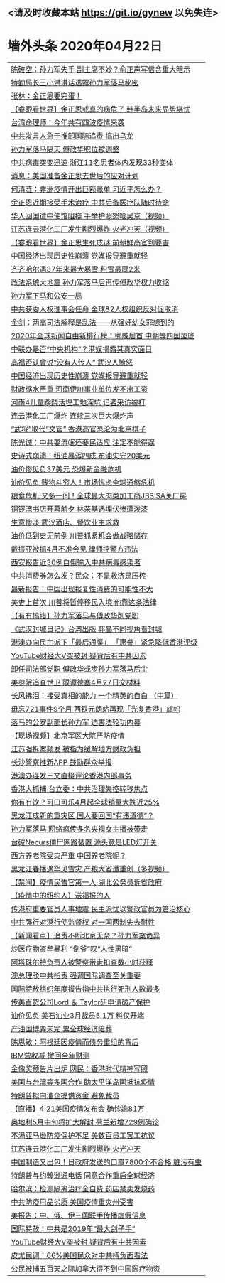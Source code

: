 ## <请及时收藏本站 https://git.io/gynew 以免失连> </a>
# 墙外头条 2020年04月22日</a>


<table>

<tr><td colspan="2" align="left"><a href="https://xfine.casa/?name=c1160429&key=exgxucyqmkwgvwch&from=gy">陈破空：孙力军失手 副主席不妙？俞正声写信含重大暗示</a></td></tr>
<tr><td colspan="2" align="left"><a href="https://xfine.casa/?name=c1160461&key=exgxucyqmkwgvwch&from=gy">特勤局长王小洪讲话透露孙力军落马秘密</a></td></tr>
<tr><td colspan="2" align="left"><a href="https://xfine.casa/?name=c1160452&key=exgxucyqmkwgvwch&from=gy">张林：金正恩要完蛋！</a></td></tr>
<tr><td colspan="2" align="left"><a href="https://xfine.casa/?name=c1160430&key=exgxucyqmkwgvwch&from=gy">【睿眼看世界】金正恩或真的病危了 韩半岛未来局势堪忧</a></td></tr>
<tr><td colspan="2" align="left"><a href="https://xfine.casa/?name=c1160440&key=exgxucyqmkwgvwch&from=gy">台湾命理师：今年共有四波疫情来袭</a></td></tr>
<tr><td colspan="2" align="left"><a href="https://xfine.casa/?name=c1160479&key=exgxucyqmkwgvwch&from=gy">中共发言人急于推卸国际追责 搞出乌龙</a></td></tr>
<tr><td colspan="2" align="left"><a href="https://xfine.casa/?name=c1160428&key=exgxucyqmkwgvwch&from=gy">孙力军落马隔天 傅政华职位被调整</a></td></tr>
<tr><td colspan="2" align="left"><a href="https://xfine.casa/?name=c1160481&key=exgxucyqmkwgvwch&from=gy">中共病毒突变迅速 浙江11名患者体内发现33种变体</a></td></tr>
<tr><td colspan="2" align="left"><a href="https://xfine.casa/?name=c1160470&key=exgxucyqmkwgvwch&from=gy">消息：美国准备金正恩去世后的应对计划</a></td></tr>
<tr><td colspan="2" align="left"><a href="https://xfine.casa/?name=c1160480&key=exgxucyqmkwgvwch&from=gy">何清涟：非洲疫情开出巨额账单 习近平怎么办？</a></td></tr>
<tr><td colspan="2" align="left"><a href="https://xfine.casa/?name=c1160487&key=exgxucyqmkwgvwch&from=gy">金正恩近期接受手术治疗 中共后备医疗队随时待命</a></td></tr>
<tr><td colspan="2" align="left"><a href="https://xfine.casa/?name=c1160439&key=exgxucyqmkwgvwch&from=gy">华人回国遭中使馆阻挠 手举护照怒呛吴京（视频）</a></td></tr>
<tr><td colspan="2" align="left"><a href="https://xfine.casa/?name=c1160482&key=exgxucyqmkwgvwch&from=gy">江苏连云港化工厂发生剧烈爆炸 火光冲天（视频）</a></td></tr>
<tr><td colspan="2" align="left"><a href="https://xfine.casa/?name=c1160464&key=exgxucyqmkwgvwch&from=gy">【睿眼看世界】金正恩生死成谜 前朝鲜高官到要害</a></td></tr>
<tr><td colspan="2" align="left"><a href="https://xfine.casa/?name=c1160471&key=exgxucyqmkwgvwch&from=gy">中国经济出现历史性崩溃 党媒报导避重就轻</a></td></tr>
<tr><td colspan="2" align="left"><a href="https://xfine.casa/?name=c1160437&key=exgxucyqmkwgvwch&from=gy">齐齐哈尔遇37年来最大暴雪 积雪最厚2米</a></td></tr>
<tr><td colspan="2" align="left"><a href="https://xfine.casa/?name=c1160501&key=exgxucyqmkwgvwch&from=gy">政法系统大地震 孙力军落马后再传傅政华权力收缩</a></td></tr>
<tr><td colspan="2" align="left"><a href="https://xfine.casa/?name=c1160502&key=exgxucyqmkwgvwch&from=gy">孙力军下马和公安一局</a></td></tr>
<tr><td colspan="2" align="left"><a href="https://xfine.casa/?name=c1160499&key=exgxucyqmkwgvwch&from=gy">中共获委人权理事会任命 全球82人权组织反对促取消</a></td></tr>
<tr><td colspan="2" align="left"><a href="https://xfine.casa/?name=c1160483&key=exgxucyqmkwgvwch&from=gy">金剑：两高司法解释是乱法——从强奸幼女罪想到的</a></td></tr>
<tr><td colspan="2" align="left"><a href="https://xfine.casa/?name=c1160472&key=exgxucyqmkwgvwch&from=gy">2020年全球新闻自由新排行榜：挪威居首 中朝等四国垫底</a></td></tr>
<tr><td colspan="2" align="left"><a href="https://xfine.casa/?name=c1160438&key=exgxucyqmkwgvwch&from=gy">中联办是否“中央机构”？港媒揭露其真实面目</a></td></tr>
<tr><td colspan="2" align="left"><a href="https://xfine.casa/?name=c1160491&key=exgxucyqmkwgvwch&from=gy">高福否认曾说“没有人传人” 武汉人愤怒</a></td></tr>
<tr><td colspan="2" align="left"><a href="https://xfine.casa/?name=c1160450&key=exgxucyqmkwgvwch&from=gy">中国经济出现历史性崩溃 党媒报导避重就轻</a></td></tr>
<tr><td colspan="2" align="left"><a href="https://xfine.casa/?name=c1160441&key=exgxucyqmkwgvwch&from=gy">财政缩水严重 河南伊川事业单位发不出工资</a></td></tr>
<tr><td colspan="2" align="left"><a href="https://xfine.casa/?name=c1160453&key=exgxucyqmkwgvwch&from=gy">河南4儿童蹊跷活埋工地深坑 记者采访被打</a></td></tr>
<tr><td colspan="2" align="left"><a href="https://xfine.casa/?name=c1160458&key=exgxucyqmkwgvwch&from=gy">连云港化工厂爆炸 连续三次巨大爆炸声</a></td></tr>
<tr><td colspan="2" align="left"><a href="https://xfine.casa/?name=c1160445&key=exgxucyqmkwgvwch&from=gy">“武将”取代“文官” 香港高官恐沦为北京棋子</a></td></tr>
<tr><td colspan="2" align="left"><a href="https://xfine.casa/?name=c1160463&key=exgxucyqmkwgvwch&from=gy">陈光诚：中共耍流氓还要民适应 注定不能得逞</a></td></tr>
<tr><td colspan="2" align="left"><a href="https://xfine.casa/?name=c1160433&key=exgxucyqmkwgvwch&from=gy">史诗式崩溃！纽油暴泻四成 布油失守20美元</a></td></tr>
<tr><td colspan="2" align="left"><a href="https://xfine.casa/?name=c1160431&key=exgxucyqmkwgvwch&from=gy">油价惨见负37美元 恐爆新金融危机</a></td></tr>
<tr><td colspan="2" align="left"><a href="https://xfine.casa/?name=c1160448&key=exgxucyqmkwgvwch&from=gy">油价见负 贱物斗穷人！市场忧虑全球通缩危机</a></td></tr>
<tr><td colspan="2" align="left"><a href="https://xfine.casa/?name=c1160455&key=exgxucyqmkwgvwch&from=gy">粮食危机 又多一间！全球最大肉类加工商JBS SA关厂房</a></td></tr>
<tr><td colspan="2" align="left"><a href="https://xfine.casa/?name=c1160496&key=exgxucyqmkwgvwch&from=gy">铜锣湾书店开幕前夕 林荣基遇埋伏惨遭泼漆</a></td></tr>
<tr><td colspan="2" align="left"><a href="https://xfine.casa/?name=c1160494&key=exgxucyqmkwgvwch&from=gy">生意惨淡 武汉酒店、餐饮业主求救</a></td></tr>
<tr><td colspan="2" align="left"><a href="https://xfine.casa/?name=c1160426&key=exgxucyqmkwgvwch&from=gy">油价低到史无前例 川普抓紧机会做战略储存</a></td></tr>
<tr><td colspan="2" align="left"><a href="https://xfine.casa/?name=c1160427&key=exgxucyqmkwgvwch&from=gy">戴振亚被抓4月不准会见 律师控警方违法</a></td></tr>
<tr><td colspan="2" align="left"><a href="https://xfine.casa/?name=c1160473&key=exgxucyqmkwgvwch&from=gy">西安报告近30例自俄输入中共病毒感染者</a></td></tr>
<tr><td colspan="2" align="left"><a href="https://xfine.casa/?name=c1160460&key=exgxucyqmkwgvwch&from=gy">中共消费券怎么发？民众：不是救济是压榨</a></td></tr>
<tr><td colspan="2" align="left"><a href="https://xfine.casa/?name=c1160457&key=exgxucyqmkwgvwch&from=gy">最新报告：中国出现报复性消费的可能性不大</a></td></tr>
<tr><td colspan="2" align="left"><a href="https://xfine.casa/?name=c1160454&key=exgxucyqmkwgvwch&from=gy">美史上首次 川普将暂停移民入境 他靠这条法律</a></td></tr>
<tr><td colspan="2" align="left"><a href="https://xfine.casa/?name=c1160478&key=exgxucyqmkwgvwch&from=gy">【有冇搞错】孙力军落马与傅政华削党职</a></td></tr>
<tr><td colspan="2" align="left"><a href="https://xfine.casa/?name=c1160495&key=exgxucyqmkwgvwch&from=gy">《武汉封城日记》台湾出版 郭晶不同视角看封城</a></td></tr>
<tr><td colspan="2" align="left"><a href="https://xfine.casa/?name=c1160497&key=exgxucyqmkwgvwch&from=gy">港澳办向民主派下「最后通牒」 「惠誉」紧急降低香港评级</a></td></tr>
<tr><td colspan="2" align="left"><a href="https://xfine.casa/?name=c1160486&key=exgxucyqmkwgvwch&from=gy">YouTube财经大V突被封 疑背后有中共因素</a></td></tr>
<tr><td colspan="2" align="left"><a href="https://xfine.casa/?name=c1160508&key=exgxucyqmkwgvwch&from=gy">卸任司法部党职 傅政华或步孙力军落马后尘</a></td></tr>
<tr><td colspan="2" align="left"><a href="https://xfine.casa/?name=c1160466&key=exgxucyqmkwgvwch&from=gy">美参院追查世卫 限谭德塞4月27日交材料</a></td></tr>
<tr><td colspan="2" align="left"><a href="https://xfine.casa/?name=c1160484&key=exgxucyqmkwgvwch&from=gy">长风拂泪：接受真相的能力 一个精英的自白 （中篇）</a></td></tr>
<tr><td colspan="2" align="left"><a href="https://xfine.casa/?name=c1160498&key=exgxucyqmkwgvwch&from=gy">毋忘721事件9个月 西铁元朗站再现「光复香港」旗帜</a></td></tr>
<tr><td colspan="2" align="left"><a href="https://xfine.casa/?name=c1160451&key=exgxucyqmkwgvwch&from=gy">落马的公安副部长孙力军 迫害法轮功内幕</a></td></tr>
<tr><td colspan="2" align="left"><a href="https://xfine.casa/?name=c1160507&key=exgxucyqmkwgvwch&from=gy">【现场视频】北京军区大院严防疫情</a></td></tr>
<tr><td colspan="2" align="left"><a href="https://xfine.casa/?name=c1160467&key=exgxucyqmkwgvwch&from=gy">江苏强拆案频发 被指为缓解地方财政负担</a></td></tr>
<tr><td colspan="2" align="left"><a href="https://xfine.casa/?name=c1160492&key=exgxucyqmkwgvwch&from=gy">长沙警察推新APP 鼓励群众举报</a></td></tr>
<tr><td colspan="2" align="left"><a href="https://xfine.casa/?name=c1160500&key=exgxucyqmkwgvwch&from=gy">港澳办连发三文直接评论香港内部事务</a></td></tr>
<tr><td colspan="2" align="left"><a href="https://xfine.casa/?name=c1160436&key=exgxucyqmkwgvwch&from=gy">香港大抓捕 台立委：中共治理失控转移焦点</a></td></tr>
<tr><td colspan="2" align="left"><a href="https://xfine.casa/?name=c1160432&key=exgxucyqmkwgvwch&from=gy">你有冇饮？可口可乐4月起全球销量大跌近25%</a></td></tr>
<tr><td colspan="2" align="left"><a href="https://xfine.casa/?name=c1160493&key=exgxucyqmkwgvwch&from=gy">黑龙江成新的重灾区 国人要回国“有违道德”？</a></td></tr>
<tr><td colspan="2" align="left"><a href="https://xfine.casa/?name=c1160515&key=exgxucyqmkwgvwch&from=gy">孙力军落马 网络疯传多名央视女主播被带走</a></td></tr>
<tr><td colspan="2" align="left"><a href="https://xfine.casa/?name=c1160488&key=exgxucyqmkwgvwch&from=gy">台破Necurs僵尸网路装置 源头竟是LED灯开关</a></td></tr>
<tr><td colspan="2" align="left"><a href="https://xfine.casa/?name=c1160503&key=exgxucyqmkwgvwch&from=gy">西方养老院受灾严重 中国养老院呢？</a></td></tr>
<tr><td colspan="2" align="left"><a href="https://xfine.casa/?name=c1160510&key=exgxucyqmkwgvwch&from=gy">黑龙江春播遇罕见雪灾 产粮大省遭重创（多视频）</a></td></tr>
<tr><td colspan="2" align="left"><a href="https://xfine.casa/?name=c1160462&key=exgxucyqmkwgvwch&from=gy">【禁闻】疫情民告官第一人 湖北公务员诉省政府</a></td></tr>
<tr><td colspan="2" align="left"><a href="https://xfine.casa/?name=c1160477&key=exgxucyqmkwgvwch&from=gy">【疫情中的纽约人】送福报的人</a></td></tr>
<tr><td colspan="2" align="left"><a href="https://xfine.casa/?name=c1160485&key=exgxucyqmkwgvwch&from=gy">传港府重要官员人事地震 民主派忧以警政官员为管治核心</a></td></tr>
<tr><td colspan="2" align="left"><a href="https://xfine.casa/?name=c1160489&key=exgxucyqmkwgvwch&from=gy">中共强行对港行使监督权 对一国两制失去耐性</a></td></tr>
<tr><td colspan="2" align="left"><a href="https://xfine.casa/?name=c1160476&key=exgxucyqmkwgvwch&from=gy">【新闻看点】追责不断北京无奈？孙力军案诡异</a></td></tr>
<tr><td colspan="2" align="left"><a href="https://xfine.casa/?name=c1160459&key=exgxucyqmkwgvwch&from=gy">炒医疗物资牟暴利 “倒爷”叹“人性黑暗”</a></td></tr>
<tr><td colspan="2" align="left"><a href="https://xfine.casa/?name=c1160490&key=exgxucyqmkwgvwch&from=gy">阿塔珠尔特负责人被警察带走扣查数小时获释</a></td></tr>
<tr><td colspan="2" align="left"><a href="https://xfine.casa/?name=c1160468&key=exgxucyqmkwgvwch&from=gy">澳总理驳中共指责 强调国际调查至关重要</a></td></tr>
<tr><td colspan="2" align="left"><a href="https://xfine.casa/?name=c1160469&key=exgxucyqmkwgvwch&from=gy">国际特赦组织年度报告指中共执行死刑人数最多</a></td></tr>
<tr><td colspan="2" align="left"><a href="https://xfine.casa/?name=c1160456&key=exgxucyqmkwgvwch&from=gy">传美百货公司Lord ＆ Taylor研申请破产保护</a></td></tr>
<tr><td colspan="2" align="left"><a href="https://xfine.casa/?name=c1160446&key=exgxucyqmkwgvwch&from=gy">油价见负 美石油业3月裁员5.1万 料仅开端</a></td></tr>
<tr><td colspan="2" align="left"><a href="https://xfine.casa/?name=c1160442&key=exgxucyqmkwgvwch&from=gy">产油国博弈未完 累全球经济陪葬</a></td></tr>
<tr><td colspan="2" align="left"><a href="https://xfine.casa/?name=c1160509&key=exgxucyqmkwgvwch&from=gy">陈思敏：阿根廷因疫情而债务重组的背后</a></td></tr>
<tr><td colspan="2" align="left"><a href="https://xfine.casa/?name=c1160449&key=exgxucyqmkwgvwch&from=gy">IBM营收减 撤回全年财测</a></td></tr>
<tr><td colspan="2" align="left"><a href="https://xfine.casa/?name=c1160505&key=exgxucyqmkwgvwch&from=gy">金像奖预告片出炉 网民：香港时代精神写照</a></td></tr>
<tr><td colspan="2" align="left"><a href="https://xfine.casa/?name=c1160465&key=exgxucyqmkwgvwch&from=gy">美国与台湾等多国合作 助太平洋岛国抵抗疫情</a></td></tr>
<tr><td colspan="2" align="left"><a href="https://xfine.casa/?name=c1160447&key=exgxucyqmkwgvwch&from=gy">特朗普拟向油企提供资金 避免裁员</a></td></tr>
<tr><td colspan="2" align="left"><a href="https://xfine.casa/?name=c1160506&key=exgxucyqmkwgvwch&from=gy">【直播】4·21美国疫情发布会 确诊逾81万</a></td></tr>
<tr><td colspan="2" align="left"><a href="https://xfine.casa/?name=c1160443&key=exgxucyqmkwgvwch&from=gy">奥地利5月中旬将扩大解封 荷兰新增729例确诊</a></td></tr>
<tr><td colspan="2" align="left"><a href="https://xfine.casa/?name=c1160444&key=exgxucyqmkwgvwch&from=gy">不满亚马逊防疫保护不足 美数百员工罢工抗议</a></td></tr>
<tr><td colspan="2" align="left"><a href="https://xfine.casa/?name=c1160512&key=exgxucyqmkwgvwch&from=gy">江苏连云港化工厂发生剧烈爆炸 火光冲天</a></td></tr>
<tr><td colspan="2" align="left"><a href="https://xfine.casa/?name=c1160517&key=exgxucyqmkwgvwch&from=gy">中国制造又出包！日政府发送的口罩7800个不合格 脏污有虫</a></td></tr>
<tr><td colspan="2" align="left"><a href="https://xfine.casa/?name=c1160519&key=exgxucyqmkwgvwch&from=gy">特朗普与约翰逊通电话 同意合作重启全球经济</a></td></tr>
<tr><td colspan="2" align="left"><a href="https://xfine.casa/?name=c1160516&key=exgxucyqmkwgvwch&from=gy">哈尔滨：检测隔离治疗全自费 药店禁卖发烧药</a></td></tr>
<tr><td colspan="2" align="left"><a href="https://xfine.casa/?name=c1160518&key=exgxucyqmkwgvwch&from=gy">中共防疫用品劣质   美国疫情重灾州受害</a></td></tr>
<tr><td colspan="2" align="left"><a href="https://xfine.casa/?name=c1160513&key=exgxucyqmkwgvwch&from=gy">美报告：中、俄、伊三国联手传播虚假信息</a></td></tr>
<tr><td colspan="2" align="left"><a href="https://xfine.casa/?name=c1160514&key=exgxucyqmkwgvwch&from=gy">国际特赦：中共是2019年“最大刽子手”</a></td></tr>
<tr><td colspan="2" align="left"><a href="https://xfine.casa/?name=c1160475&key=exgxucyqmkwgvwch&from=gy">YouTube财经大V突被封 疑背后有中共因素</a></td></tr>
<tr><td colspan="2" align="left"><a href="https://xfine.casa/?name=c1160520&key=exgxucyqmkwgvwch&from=gy">皮尤民调：66%美国民众对中共持负面看法</a></td></tr>
<tr><td colspan="2" align="left"><a href="https://xfine.casa/?name=c1160511&key=exgxucyqmkwgvwch&from=gy">公民被捕五百天之际加拿大得不到中国医疗物资</a></td></tr>

</table>
